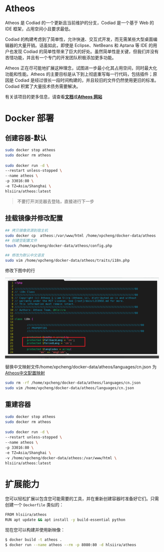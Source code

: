 # Atheos

Atheos 是 Codiad 的一个更新且当前维护的分支，Codiad 是一个基于 Web 的 IDE 框架，占用空间小且要求最低。

Codiad 的构建考虑到了简单性，允许快速、交互式开发，而无需某些大型桌面编辑器的大量开销。话虽如此，即使是 Eclipse、NetBeans 和 Aptana 等 IDE 的用户也发现 Codiad 的简单性带来了巨大的好处。虽然简单性是关键，但我们并没有吝惜功能，并且有一个专门的开发团队积极添加更多功能。

Atheos 正在尽可能地扩展这种理念，试图进一步最小化其占用空间，同时最大化功能和性能。Atheos 的主要目标是从下到上彻底重写每一行代码，包括插件；原因是 Codiad 是经过很长一段时间构建的，并且较旧的文件仍然使用更旧的标准。Codiad 积累了大量技术债务需要解决。

有关该项目的更多信息，请查看[**文档**](https://www.atheos.io/docs)或[**Atheos 网站**](http://www.atheos.io/)

# Docker 部署

## 创建容器-默认

```bash
sudo docker stop atheos
sudo docker rm atheos

sudo docker run -d \
--restart unless-stopped \
--name atheos \
-p 33016:80 \
-e TZ=Asia/Shanghai \
hlsiira/atheos:latest
```

> 不要打开浏览器去登陆，直接进行下一步

## 挂载镜像并修改配置

```bash
## 拷贝镜像资源到宿主机
sudo docker cp  atheos:/var/www/html /home/xpcheng/docker-data/atheos
## 创建空配置文件
touch /home/xpcheng/docker-data/atheos/config.php
```

```bash
## 修改为默认中文语言
sudo vim /home/xpcheng/docker-data/atheos/traits/i18n.php
```

修改下图中的行

![alt text](../_attch_file/atheos1.png)

替换中文映射文件/home/xpcheng/docker-data/atheos/languages/cn.json 为 [Atheos中文配置映射](application/atheos_lang_cn_map.md)

```bash
sudo rm -rf /home/xpcheng/docker-data/atheos/languages/cn.json
sudo vim /home/xpcheng/docker-data/atheos/languages/cn.json
```

## 重建容器

```bash
sudo docker stop atheos
sudo docker rm atheos

sudo docker run -d \
--restart unless-stopped \
--name atheos \
-p 33016:80 \
-e TZ=Asia/Shanghai \
-v /home/xpcheng/docker-data/atheos:/var/www/html \
hlsiira/atheos:latest
```

# 扩展能力

您可以轻松扩展以包含您可能需要的工具，并在重新创建容器时准备好它们。只需创建一个 `Dockerfile` 类似的：

```bash
FROM hlsiira/atheos
RUN apt update && apt install -y build-essential python
```

现在您可以构建并使用新映像：

```bash
$ docker build -t atheos .
$ docker run --name atheos --rm -p 8080:80 -d hlsiira/atheos
```
